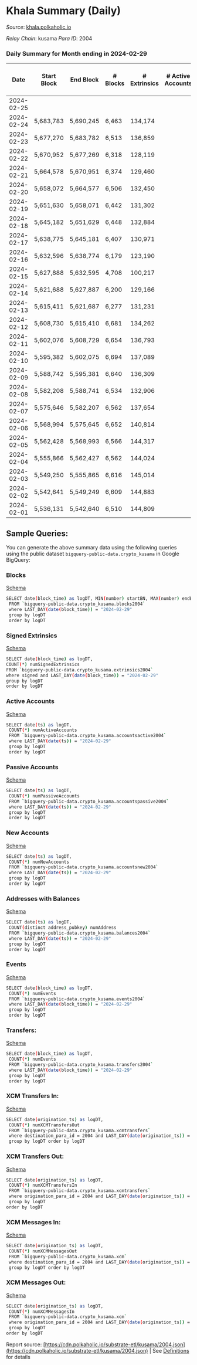 # Khala Summary (Daily)

_Source_: [khala.polkaholic.io](https://khala.polkaholic.io)

*Relay Chain*: kusama
*Para ID*: 2004



### Daily Summary for Month ending in 2024-02-29


| Date    | Start Block | End Block | # Blocks | # Extrinsics | # Active Accounts | # Passive Accounts | # New Accounts | # Addresses | # Events  | # Transfers ($USD) | # XCM Transfers In ($USD) | # XCM Transfers Out ($USD) | # XCM In | # XCM Out | Issues |
|---------|-------------|-----------|----------|--------------|-------------------|--------------------|----------------|-------------|-----------|--------------------|---------------------------|----------------------------|----------|-----------|--------|
| 2024-02-25 |  |  |  |  |  |  |  |  |  |   |   |   |  |  |  |
| 2024-02-24 | 5,683,783 | 5,690,245 | 6,463 | 134,174 |  |  |  | 26,634 | 2,178,040 | 123,496 ($171,298.13) |   |   |  |  |  |
| 2024-02-23 | 5,677,270 | 5,683,782 | 6,513 | 136,859 |  |  |  | 26,637 | 2,217,683 | 125,604 ($332,140.30) |   |   |  |  |  |
| 2024-02-22 | 5,670,952 | 5,677,269 | 6,318 | 128,119 |  |  |  | 26,626 | 2,110,882 | 120,130 ($824,446.74) |   |   |  |  |  |
| 2024-02-21 | 5,664,578 | 5,670,951 | 6,374 | 129,460 |  |  |  | 26,626 | 2,147,902 | 122,077 ($655,198.34) |   |   |  |  |  |
| 2024-02-20 | 5,658,072 | 5,664,577 | 6,506 | 132,450 |  |  |  | 26,628 | 2,175,816 | 124,126 ($440,754.40) |   |   |  |  |  |
| 2024-02-19 | 5,651,630 | 5,658,071 | 6,442 | 131,302 |  |  |  | 26,621 | 2,158,382 | 122,996 ($368,256.28) |   |   |  |  |  |
| 2024-02-18 | 5,645,182 | 5,651,629 | 6,448 | 132,884 |  |  |  | 26,609 | 2,176,165 | 124,124 ($513,191.36) |   |   |  |  |  |
| 2024-02-17 | 5,638,775 | 5,645,181 | 6,407 | 130,971 |  |  |  | 26,595 | 2,150,339 | 121,229 ($709,312.73) |   |   |  |  |  |
| 2024-02-16 | 5,632,596 | 5,638,774 | 6,179 | 123,190 |  |  |  | 26,567 | 2,007,688 | 109,676 ($298,843.57) |   |   |  |  |  |
| 2024-02-15 | 5,627,888 | 5,632,595 | 4,708 | 100,217 |  |  |  | 26,579 | 1,598,881 | 86,728 ($680,576.62) |   |   |  |  |  |
| 2024-02-14 | 5,621,688 | 5,627,887 | 6,200 | 129,166 |  |  |  | 26,570 | 2,100,033 | 119,213 ($1,964,878.82) |   |   |  |  |  |
| 2024-02-13 | 5,615,411 | 5,621,687 | 6,277 | 131,231 |  |  |  | 26,558 | 2,132,302 | 121,257 ($592,002.40) |   |   |  |  |  |
| 2024-02-12 | 5,608,730 | 5,615,410 | 6,681 | 134,262 |  |  |  | 26,548 | 2,202,263 | 125,785 ($354,640.64) |   |   |  |  |  |
| 2024-02-11 | 5,602,076 | 5,608,729 | 6,654 | 136,793 |  |  |  | 26,548 | 2,226,772 | 127,215 ($258,675.63) |   |   |  |  |  |
| 2024-02-10 | 5,595,382 | 5,602,075 | 6,694 | 137,089 |  |  |  | 26,544 | 2,226,222 | 127,041 ($1,360,696.58) |   |   |  |  |  |
| 2024-02-09 | 5,588,742 | 5,595,381 | 6,640 | 136,309 |  |  |  | 26,537 | 2,217,714 | 127,010 ($337,284.11) |   |   |  |  |  |
| 2024-02-08 | 5,582,208 | 5,588,741 | 6,534 | 132,906 |  |  |  | 26,520 | 2,162,192 | 123,486 ($557,644.40) |   |   |  |  |  |
| 2024-02-07 | 5,575,646 | 5,582,207 | 6,562 | 137,654 |  |  |  | 26,507 | 2,238,268 | 125,818 ($373,948.18) |   |   |  |  |  |
| 2024-02-06 | 5,568,994 | 5,575,645 | 6,652 | 140,814 |  |  |  | 26,496 | 2,260,700 | 125,054 ($245,569.80) |   |   |  |  |  |
| 2024-02-05 | 5,562,428 | 5,568,993 | 6,566 | 144,317 |  |  |  | 26,498 | 2,302,813 | 124,725 ($300,183.22) | 5  | 2  |  |  |  |
| 2024-02-04 | 5,555,866 | 5,562,427 | 6,562 | 144,024 |  |  |  | 26,491 | 2,307,792 | 124,961 ($555,712.40) | 3 ($63.93) | 2  |  |  |  |
| 2024-02-03 | 5,549,250 | 5,555,865 | 6,616 | 145,014 |  |  |  | 26,485 | 2,383,633 | 125,200 ($306,406.87) | 2  | 1 ($4.95) |  |  |  |
| 2024-02-02 | 5,542,641 | 5,549,249 | 6,609 | 144,883 |  |  |  | 26,476 | 2,395,020 | 125,678 ($284,767.90) | 1  | 1 ($1.07) |  |  |  |
| 2024-02-01 | 5,536,131 | 5,542,640 | 6,510 | 144,809 |  |  |  | 26,468 | 2,428,159 | 126,755 ($653,513.72) | 9 ($174.13) | 1 ($0.99) | 3 | 1 |  |

## Sample Queries:
You can generate the above summary data using the following queries using the public dataset `bigquery-public-data.crypto_kusama` in Google BigQuery:


### Blocks 

[Schema](https://github.com/colorfulnotion/substrate-etl/blob/main/schema/blocks.json)

```bash
SELECT date(block_time) as logDT, MIN(number) startBN, MAX(number) endBN, COUNT(*) numBlocks 
 FROM `bigquery-public-data.crypto_kusama.blocks2004`  
 where LAST_DAY(date(block_time)) = "2024-02-29" 
 group by logDT 
 order by logDT
```

### Signed Extrinsics 

[Schema](https://github.com/colorfulnotion/substrate-etl/blob/main/schema/extrinsics.json)

```bash
SELECT date(block_time) as logDT, 
COUNT(*) numSignedExtrinsics 
FROM `bigquery-public-data.crypto_kusama.extrinsics2004`  
where signed and LAST_DAY(date(block_time)) = "2024-02-29" 
group by logDT 
order by logDT
```

### Active Accounts 

[Schema](https://github.com/colorfulnotion/substrate-etl/blob/main/schema/accountsactive.json)

```bash
SELECT date(ts) as logDT, 
 COUNT(*) numActiveAccounts 
 FROM `bigquery-public-data.crypto_kusama.accountsactive2004` 
 where LAST_DAY(date(ts)) = "2024-02-29" 
 group by logDT 
 order by logDT
```

### Passive Accounts 

[Schema](https://github.com/colorfulnotion/substrate-etl/blob/main/schema/accountspassive.json)

```bash
SELECT date(ts) as logDT, 
 COUNT(*) numPassiveAccounts 
 FROM `bigquery-public-data.crypto_kusama.accountspassive2004` 
 where LAST_DAY(date(ts)) = "2024-02-29" 
 group by logDT 
 order by logDT
```

### New Accounts 

[Schema](https://github.com/colorfulnotion/substrate-etl/blob/main/schema/accountsnew.json)

```bash
SELECT date(ts) as logDT, 
 COUNT(*) numNewAccounts 
 FROM `bigquery-public-data.crypto_kusama.accountsnew2004` 
 where LAST_DAY(date(ts)) = "2024-02-29" 
 group by logDT
 order by logDT
```

### Addresses with Balances 

[Schema](https://github.com/colorfulnotion/substrate-etl/blob/main/schema/balances.json)

```bash
SELECT date(ts) as logDT,
 COUNT(distinct address_pubkey) numAddress 
 FROM `bigquery-public-data.crypto_kusama.balances2004` 
 where LAST_DAY(date(ts)) = "2024-02-29" 
 group by logDT 
 order by logDT
```

### Events 

[Schema](https://github.com/colorfulnotion/substrate-etl/blob/main/schema/events.json)

```bash
SELECT date(block_time) as logDT, 
 COUNT(*) numEvents 
 FROM `bigquery-public-data.crypto_kusama.events2004` 
 where LAST_DAY(date(block_time)) = "2024-02-29" 
 group by logDT 
 order by logDT
```

### Transfers:

[Schema](https://github.com/colorfulnotion/substrate-etl/blob/main/schema/transfers.json)

```bash
SELECT date(block_time) as logDT, 
 COUNT(*) numEvents 
 FROM `bigquery-public-data.crypto_kusama.transfers2004` 
 where LAST_DAY(date(block_time)) = "2024-02-29" 
 group by logDT 
 order by logDT
```

### XCM Transfers In: 

[Schema](https://github.com/colorfulnotion/substrate-etl/blob/main/schema/xcmtransfers.json)

```bash
SELECT date(origination_ts) as logDT, 
 COUNT(*) numXCMTransfersOut 
 FROM `bigquery-public-data.crypto_kusama.xcmtransfers` 
 where destination_para_id = 2004 and LAST_DAY(date(origination_ts)) = "2024-02-29" 
 group by logDT order by logDT
```

### XCM Transfers Out: 

[Schema](https://github.com/colorfulnotion/substrate-etl/blob/main/schema/xcmtransfers.json)

```bash
SELECT date(origination_ts) as logDT, 
 COUNT(*) numXCMTransfersIn 
 FROM `bigquery-public-data.crypto_kusama.xcmtransfers` 
 where origination_para_id = 2004 and LAST_DAY(date(origination_ts)) = "2024-02-29" 
 group by logDT 
order by logDT
```

### XCM Messages In: 

[Schema](https://github.com/colorfulnotion/substrate-etl/blob/main/schema/xcm.json)

```bash
SELECT date(origination_ts) as logDT, 
 COUNT(*) numXCMMessagesOut 
 FROM `bigquery-public-data.crypto_kusama.xcm` 
 where destination_para_id = 2004 and LAST_DAY(date(origination_ts)) = "2024-02-29" 
 group by logDT order by logDT
```

### XCM Messages Out: 

[Schema](https://github.com/colorfulnotion/substrate-etl/blob/main/schema/xcm.json)

```bash
SELECT date(origination_ts) as logDT, 
 COUNT(*) numXCMMessagesIn 
 FROM `bigquery-public-data.crypto_kusama.xcm` 
 where origination_para_id = 2004 and LAST_DAY(date(origination_ts)) = "2024-02-29" 
 group by logDT 
order by logDT
```


Report source: [https://cdn.polkaholic.io/substrate-etl/kusama/2004.json](https://cdn.polkaholic.io/substrate-etl/kusama/2004.json) | See [Definitions](/DEFINITIONS.md) for details
